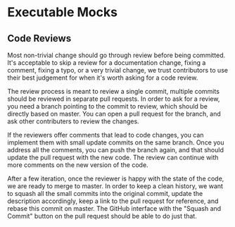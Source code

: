 # Executable Mocks

## Code Reviews

Most non-trivial change should go through review before being committed. It's
acceptable to skip a review for a documentation change, fixing a comment,
fixing a typo, or a very trivial change, we trust contributors to use their
best judgement for when it's worth asking for a code review.

The review process is meant to review a single commit, multiple commits should be
reviewed in separate pull requests. In order to ask for a review, you need a
branch pointing to the commit to review, which should be directly based on master.
You can open a pull request for the branch, and ask other contributers to
review the changes.

If the reviewers offer comments that lead to code changes, you can implement them
with small update commits on the same branch. Once you address all the comments,
you can push the branch again, and that should update the pull request with
the new code. The review can continue with more comments on the new version of the
code.

After a few iteration, once the reviewer is happy with the state of the code,
we are ready to merge to master. In order to keep a clean history, we want to
squash all the small commits into the original commit, update the description
accordingly, keep a link to the pull request for reference, and rebase this
commit on master.  The GitHub interface with the "Squash and Commit" button on
the pull request should be able to do just that.
